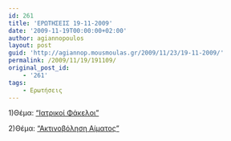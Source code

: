 ```yaml
---
id: 261
title: 'ΕΡΩΤΗΣΕΙΣ 19-11-2009'
date: '2009-11-19T00:00:00+02:00'
author: agiannopoulos
layout: post
guid: 'http://agiannop.mousmoulas.gr/2009/11/23/19-11-2009/'
permalink: /2009/11/19/191109/
original_post_id:
    - '261'
tags:
    - Ερωτήσεις
---
```


1)Θέμα: [“Ιατρικοί Φάκελοι”](/wp-content/uploads/2009/11/iatrikoifakeloi2.pdf)

2)Θέμα: [“Ακτινοβόληση Αίματος”](/wp-content/uploads/2009/11/aktinobolisiaimatos2.pdf)